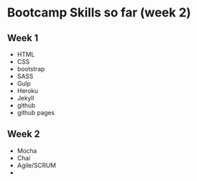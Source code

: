 # Bootcamp Skills so far (week 2)

## Week 1
* HTML 
* CSS
* bootstrap
* SASS
* Gulp
* Heroku
* Jekyll
* github
* github pages

## Week 2
* Mocha
* Chai
* Agile/SCRUM
* 
